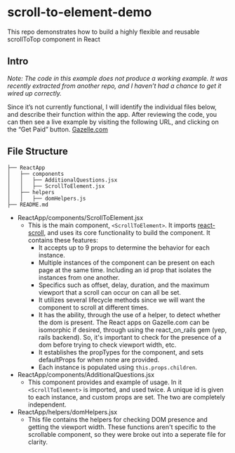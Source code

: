 # scroll-to-element-demo
This repo demonstrates how to build a highly flexible and reusable scrollToTop component in React

## Intro
*Note: The code in this example does not produce a working example. It was recently extracted from another repo, and I haven’t had a chance to get it wired up correctly.*

Since it’s not currently functional, I will identify the individual files below, and describe their function within the app. After reviewing the code, you can then see a live example by visiting the following URL, and clicking on the “Get Paid” button. [Gazelle.com](https://www.gazelle.com/sell/macbook/macbook-air/11/1-3-ghz/mid-2013/macbook-air-61-core-i5-13-ghz-11-mid-2013/495902-gpid)

## File Structure
```
├── ReactApp
│   ├── components
│   │   ├── AdditionalQuestions.jsx
│   │   ├── ScrollToElement.jsx
│   ├── helpers
│   │   ├── domHelpers.js
├── README.md
```

* ReactApp/components/ScrollToElement.jsx
  * This is the main component, `<ScrollToElement>`. It imports [react-scroll](https://github.com/fisshy/react-scroll), and uses its core functionality to build the component. It contains these features:
    * It accepts up to 9 props to determine the behavior for each instance.
    * Multiple instances of the component can be present on each page at the same time. Including an id prop that isolates the instances from one another.
    * Specifics such as offset, delay, duration, and the maximum viewport that a scroll can occur on can all be set.
    * It utilizes several lifecycle methods since we will want the component to scroll at different times.
    * It has the ability, through the use of a helper, to detect whether the dom is present. The React apps on Gazelle.com can be isomorphic if desired, through using the react_on_rails gem (yep, rails backend). So, it's important to check for the presence of a dom before trying to check viewport width, etc.
    * It establishes the propTypes for the component, and sets defaultProps for when none are provided.
    * Each instance is populated using `this.props.children`.
* ReactApp/components/AdditionalQuestions.jsx
  * This component provides and example of usage. In it `<ScrollToElement>` is imported, and used twice. A unique id is given to each instance, and custom props are set. The two are completely independent.
* ReactApp/helpers/domHelpers.jsx
  * This file contains the helpers for checking DOM presence and getting the viewport width. These functions aren't specific to the scrollable component, so they were broke out into a seperate file for clarity.

